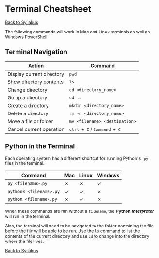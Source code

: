 # Terminal Cheatsheet

[Back to Syllabus](../README.md)

The following commands will work in Mac and Linux terminals as well as Windows PowerShell.

## Terminal Navigation

| Action                    | Command                       |
| ------------------------- | ----------------------------- |
| Display current directory | `pwd`                         |
| Show directory contents   | `ls`                          |
| Change directory          | `cd <directory_name>`         |
| Go up a directory         | `cd ..`                       |
| Create a directory        | `mkdir <directory_name>`      |
| Delete a directory        | `rm -r <directory_name>`      |
| Move a file or folder     | `mv <filename> <destination>` |
| Cancel current operation  | `ctrl + C` / `Command + C`    |

## Python in the Terminal

Each operating system has a different shortcut for running Python's `.py` files in the terminal.

| Command                 | Mac      | Linux    | Windows  |
| ----------------------- | -------- | -------- | -------- |
| `py <filename>.py`      | &#10007; | &#10007; | &#10003; |
| `python3 <filename>.py` | &#10003; | &#10003; | &#10007; |
| `python <filename>.py`  | &#10007; | &#10003; | &#10007; |

When these commands are run without a `filename`, the **Python** **_interpreter_** will run in the terminal.

Also, the terminal will need to be navigated to the folder containing the file before the file will be able to be run. Use the `ls` command to list the contents of the current directory and use `cd` to change into the directory where the file lives.

[Back to Syllabus](/README.md)
